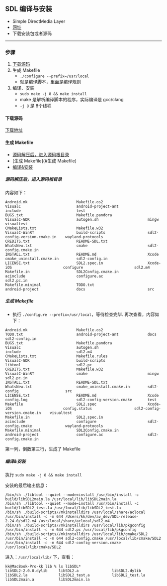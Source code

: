 ## SDL 编译与安装

- Simple DirectMedia Layer
- [网址](https://www.libsdl.org/)
- 下载安装包或者源码

---

### 步骤

1. [下载源码](#下载源码)
2. 生成 Makefile
    - `./configure --prefix=/usr/local`
    - 就是编译脚本，里面是编译规则
3. 编译、安装
    - `sudo make -j 8 && make install`
    - make 是解析编译脚本的程序，实际编译是 gcc/clang
    - `-j 8` 是 8个线程
    

#### 下载源码

[下载地址](https://github.com/libsdl-org/SDL/releases/tag/release-2.24.0)

#### 生成 Makefile

- [源码解压后，进入源码根目录](#源码解压后，进入源码根目录)
- [生成 Makefile](#生成 Makefile)
- [编译&安装](#编译&安装)
 

##### 源码解压后，进入源码根目录

内容如下：   
```text
Android.mk                      Makefile.os2                    VisualC                         android-project-ant             include                         test
BUGS.txt                        Makefile.pandora                VisualC-GDK                     autogen.sh                      mingw                           visualtest
CMakeLists.txt                  Makefile.w32                    VisualC-WinRT                   build-scripts                   sdl2-config-version.cmake.in    wayland-protocols
CREDITS.txt                     README-SDL.txt                  WhatsNew.txt                    cmake                           sdl2-config.cmake.in
INSTALL.txt                     README.md                       Xcode                           cmake_uninstall.cmake.in        sdl2-config.in
LICENSE.txt                     SDL2.spec.in                    Xcode-iOS                       configure                       sdl2.m4
Makefile.in                     SDL2Config.cmake.in             acinclude                       configure.ac                    sdl2.pc.in
Makefile.minimal                TODO.txt                        android-project                 docs                            src
```
##### 生成 Makefile

- 执行 `./configure --prefix=/usr/local`，等待检查完毕. 再次查看，内容如下：   
```text
Android.mk                      Makefile.os2                    TODO.txt                        android-project-ant             docs                            sdl2-config.in
BUGS.txt                        Makefile.pandora                VisualC                         autogen.sh                      include                         sdl2.m4
CMakeLists.txt                  Makefile.rules                  VisualC-GDK                     build-scripts                   libtool                         sdl2.pc
CREDITS.txt                     Makefile.w32                    VisualC-WinRT                   cmake                           mingw                           sdl2.pc.in
INSTALL.txt                     README-SDL.txt                  WhatsNew.txt                    cmake_uninstall.cmake.in        sdl2-config                     src
LICENSE.txt                     README.md                       Xcode                           config.log                      sdl2-config-version.cmake       test
Makefile                        SDL2.spec                       Xcode-iOS                       config.status                   sdl2-config-version.cmake.in    visualtest
Makefile.in                     SDL2.spec.in                    acinclude                       configure                       sdl2-config.cmake               wayland-protocols
Makefile.minimal                SDL2Config.cmake.in             android-project                 configure.ac                    sdl2-config.cmake.in
```
第一列，倒数第三行，生成了 Makefile 

##### 编译&安装

执行 `sudo make -j 8 && make install`

安装的最后输出信息：
```text
/bin/sh ./libtool --quiet --mode=install /usr/bin/install -c build/libSDL2main.la /usr/local/lib/libSDL2main.la
/bin/sh ./libtool --quiet --mode=install /usr/bin/install -c build/libSDL2_test.la /usr/local/lib/libSDL2_test.la
/bin/sh ./build-scripts//mkinstalldirs /usr/local/share/aclocal
/usr/bin/install -c -m 644 /Users/kk/dev/av_dev/SDL-release-2.24.0/sdl2.m4 /usr/local/share/aclocal/sdl2.m4
/bin/sh ./build-scripts//mkinstalldirs /usr/local/lib/pkgconfig
/usr/bin/install -c -m 644 sdl2.pc /usr/local/lib/pkgconfig
/bin/sh ./build-scripts//mkinstalldirs /usr/local/lib/cmake/SDL2
/usr/bin/install -c -m 644 sdl2-config.cmake /usr/local/lib/cmake/SDL2
/usr/bin/install -c -m 644 sdl2-config-version.cmake /usr/local/lib/cmake/SDL2

```

进入：`/usr/local/lib/` 下，查看：
```text
kk@MacBook-Pro-kk lib % ls libSDL*
libSDL2-2.0.0.dylib     libSDL2.a               libSDL2.dylib           libSDL2.la              libSDL2_test.a          libSDL2_test.la         libSDL2main.a           libSDL2main.la
```
